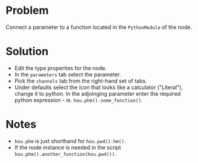 # Problem
Connect a parameter to a function located in the `PythonModule` of the node.

# Solution
- Edit the type properties for the node.
- In the `parameters` tab select the parameter.
- Pick the `channels` tab from the right-hand set of tabs.
- Under defaults select the icon that looks like a calculator ("Literal"), change it to
python. In the adjoinging parameter enter the required python expression - ie. 
`hou.phm().some_function()`.

# Notes
- `hou.phm` is just shorthand for `hou.pwd().hm()`.
- If the node instance is needed in the script `hou.phm().another_function(hou.pwd())`.